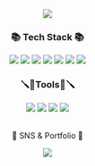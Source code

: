<div align="center">
<img src="https://capsule-render.vercel.app/api?type=wave&color=auto&height=300&section=header&text=Hyerin%20Github&fontSize=90" />	
</div>

<div align=center>
	<h3> 📚 Tech Stack 📚</h3>
</div>

<div align="center">
	<img src="https://img.shields.io/badge/Java-007396?style=flat&logo=Java&logoColor=white" />
	<img src="https://img.shields.io/badge/HTML5-E34F26?style=flat&logo=HTML5&logoColor=white" />
	<img src="https://img.shields.io/badge/CSS3-1572B6?style=flat&logo=CSS3&logoColor=white" />
	<img src="https://img.shields.io/badge/NodeJS-339933?style=flat&logo=CSS3&logoColor=white" />
	<img src="https://img.shields.io/badge/React-61DAFB?style=flat&logo=CSS3&logoColor=white" />
	<img src="https://img.shields.io/badge/Redux-764ABC?style=flat&logo=CSS3&logoColor=white" />
	<img src="https://img.shields.io/badge/Express-000000?style=flat&logo=CSS3&logoColor=white" />
	<br/>
</div>
	
<div align=center>
	<h3>🪛🔧Tools🔧🪛</h3>
	<img src="https://img.shields.io/badge/VScode-007ACC?style=flat&logo=CSS3&logoColor=white" />
	<img src="https://img.shields.io/badge/Github-181717?style=flat&logo=CSS3&logoColor=white" />
	<img src="https://img.shields.io/badge/MongoDB-47A248?style=flat&logo=CSS3&logoColor=white" />
	<img src="https://img.shields.io/badge/Postman-FF6C37?style=flat&logo=CSS3&logoColor=white" />
</div>
<br>

<div align=center>
	<p>🎨 SNS & Portfolio 🎨</p>
</div>
<div align=center>
	<a href="https://02rynn-lap.tistory.com">
		<img src="https://img.shields.io/badge/Blog-000000?style=flat&logo=Blogger&logoColor=white" />
	</a>	
</div>

